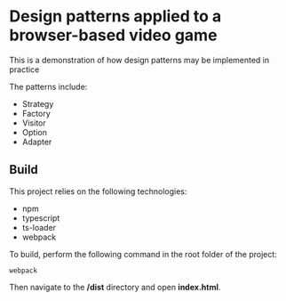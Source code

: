 # Design patterns applied to a browser-based video game

This is a demonstration of how design patterns may be implemented in practice

The patterns include:
* Strategy
* Factory
* Visitor
* Option
* Adapter

## Build
This project relies on the following technologies:
* npm
* typescript
* ts-loader
* webpack

To build, perform the following command in the root folder of the project:
```
webpack
```

Then navigate to the **/dist** directory and open **index.html**.
